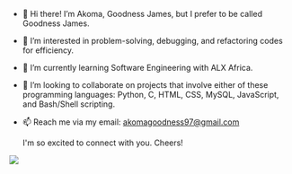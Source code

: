 - 👋 Hi there! I’m Akoma, Goodness James, but I prefer to be called Goodness James.
- 👀 I’m interested in problem-solving, debugging, and refactoring codes for efficiency.
- 🌱 I’m currently learning Software Engineering with ALX Africa.
- 💞️ I’m looking to collaborate on projects that involve either of these programming languages: Python, C, HTML, CSS, MySQL, JavaScript, and Bash/Shell scripting.
- 📫 Reach me via my email: akomagoodness97@gmail.com

     I'm so excited to connect with you. Cheers!
     
![](https://komarev.com/ghpvc/?username=GoodnessJames&style=plastic)

